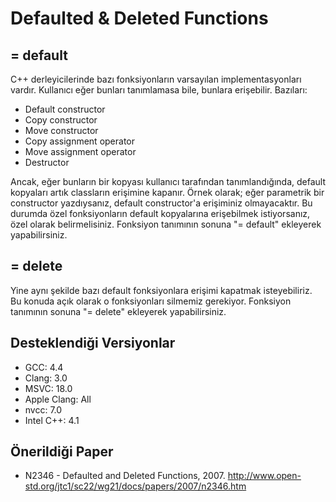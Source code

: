 # Defaulted & Deleted Functions

## = default

C++ derleyicilerinde bazı fonksiyonların varsayılan implementasyonları vardır. Kullanıcı eğer bunları tanımlamasa bile, bunlara erişebilir. Bazıları:

- Default constructor
- Copy constructor
- Move constructor
- Copy assignment operator
- Move assignment operator
- Destructor

Ancak, eğer bunların bir kopyası kullanıcı tarafından tanımlandığında, default kopyaları artık classların erişimine kapanır. Örnek olarak; eğer parametrik bir constructor yazdıysanız, default constructor'a erişiminiz olmayacaktır. Bu durumda özel fonksiyonların default kopyalarına erişebilmek istiyorsanız, özel olarak belirmelisiniz. Fonksiyon tanımının sonuna "= default" ekleyerek yapabilirsiniz.

## = delete

Yine aynı şekilde bazı default fonksiyonlara erişimi kapatmak isteyebiliriz. Bu konuda açık olarak o fonksiyonları silmemiz gerekiyor. Fonksiyon tanımının sonuna "= delete" ekleyerek yapabilirsiniz.

## Desteklendiği Versiyonlar

- GCC: 4.4
- Clang: 3.0
- MSVC: 18.0
- Apple Clang: All
- nvcc: 7.0
- Intel C++: 4.1

## Önerildiği Paper

- N2346 - Defaulted and Deleted Functions, 2007. http://www.open-std.org/jtc1/sc22/wg21/docs/papers/2007/n2346.htm